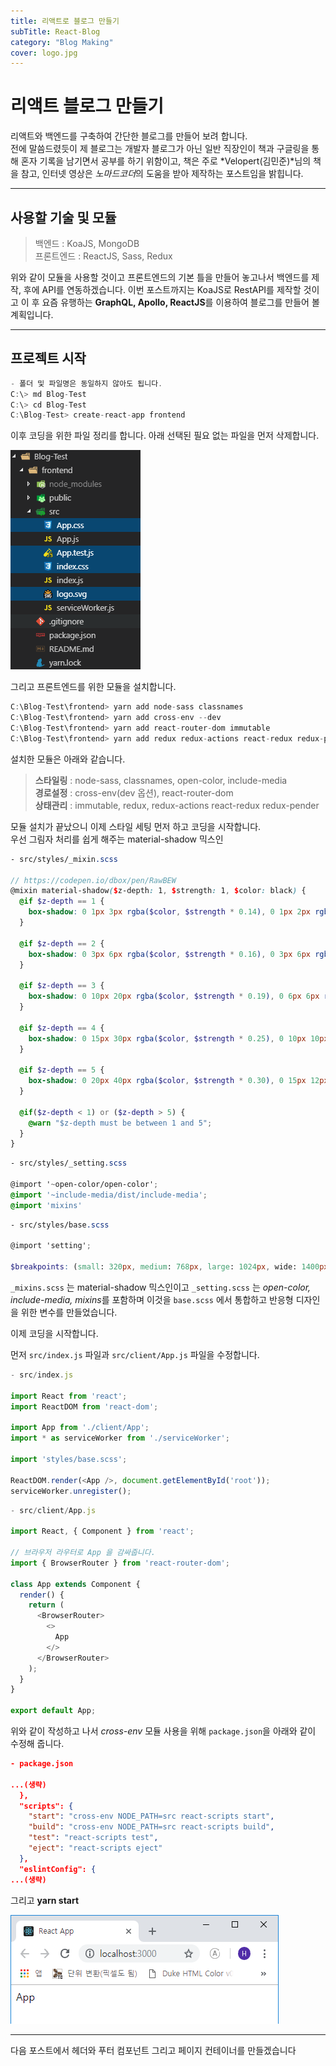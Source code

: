 ```yaml
---
title: 리액트로 블로그 만들기
subTitle: React-Blog
category: "Blog Making"
cover: logo.jpg
---
```


# 리액트 블로그 만들기
리액트와 백엔드를 구축하여 간단한 블로그를 만들어 보려 합니다.  
전에 말씀드렸듯이 제 블로그는 개발자 블로그가 아닌 일반 직장인이 책과 구글링을 통해
혼자 기록을 남기면서 공부를 하기 위함이고, 책은 주로 *Velopert(김민준)*님의 책을 참고,
인터넷 영상은 *노마드코더*의 도움을 받아 제작하는 포스트임을 밝힙니다.  

***

## 사용할 기술 및 모듈
> 백엔드 : KoaJS, MongoDB  
> 프론트엔드 : ReactJS, Sass, Redux

위와 같이 모듈을 사용할 것이고 프론트엔드의 기본 틀을 만들어 놓고나서 백엔드를 제작, 후에
API를 연동하겠습니다. 이번 포스트까지는 KoaJS로 RestAPI를 제작할 것이고 이 후 요즘 유행하는
**GraphQL, Apollo, ReactJS**를 이용하여 블로그를 만들어 볼 계획입니다.

***

## 프로젝트 시작
```js
- 폴더 및 파일명은 동일하지 않아도 됩니다.
C:\> md Blog-Test
C:\> cd Blog-Test
C:\Blog-Test> create-react-app frontend
```

이후 코딩을 위한 파일 정리를 합니다. 아래 선택된 필요 없는 파일을 먼저 삭제합니다.

![File-Tree](./file-tree1.png)

그리고 프론트엔드를 위한 모듈을 설치합니다.

```js
C:\Blog-Test\frontend> yarn add node-sass classnames
C:\Blog-Test\frontend> yarn add cross-env --dev
C:\Blog-Test\frontend> yarn add react-router-dom immutable
C:\Blog-Test\frontend> yarn add redux redux-actions react-redux redux-pender
```

설치한 모듈은 아래와 같습니다.

> **스타일링** : node-sass, classnames, open-color, include-media  
> **경로설정** : cross-env(dev 옵션), react-router-dom  
> **상태관리** : immutable, redux, redux-actions react-redux redux-pender

모듈 설치가 끝났으니 이제 스타일 세팅 먼저 하고 코딩을 시작합니다.  
우선 그림자 처리를 쉽게 해주는 material-shadow 믹스인


```scss
- src/styles/_mixin.scss

// https://codepen.io/dbox/pen/RawBEW
@mixin material-shadow($z-depth: 1, $strength: 1, $color: black) {
  @if $z-depth == 1 {
    box-shadow: 0 1px 3px rgba($color, $strength * 0.14), 0 1px 2px rgba($color, $strength * 0.24);
  }

  @if $z-depth == 2 {
    box-shadow: 0 3px 6px rgba($color, $strength * 0.16), 0 3px 6px rgba($color, $strength * 0.23);
  }

  @if $z-depth == 3 {
    box-shadow: 0 10px 20px rgba($color, $strength * 0.19), 0 6px 6px rgba($color, $strength * 0.23);
  }

  @if $z-depth == 4 {
    box-shadow: 0 15px 30px rgba($color, $strength * 0.25), 0 10px 10px rgba($color, $strength * 0.22);
  }

  @if $z-depth == 5 {
    box-shadow: 0 20px 40px rgba($color, $strength * 0.30), 0 15px 12px rgba($color, $strength * 0.22);
  }

  @if($z-depth < 1) or ($z-depth > 5) {
    @warn "$z-depth must be between 1 and 5";
  }
}
```

```scss
- src/styles/_setting.scss

@import '~open-color/open-color';
@import '~include-media/dist/include-media';
@import 'mixins'
```

```scss
- src/styles/base.scss

@import 'setting';

$breakpoints: (small: 320px, medium: 768px, large: 1024px, wide: 1400px);
```

`_mixins.scss` 는 material-shadow 믹스인이고 `_setting.scss` 는 *open-color, include-media, mixins*를 포함하며 이것을 `base.scss` 에서 통합하고 반응형 디자인을 위한 변수를 만들었습니다.

이제 코딩을 시작합니다.

먼저 `src/index.js` 파일과 `src/client/App.js` 파일을 수정합니다.

```js
- src/index.js

import React from 'react';
import ReactDOM from 'react-dom';

import App from './client/App';
import * as serviceWorker from './serviceWorker';

import 'styles/base.scss';

ReactDOM.render(<App />, document.getElementById('root'));
serviceWorker.unregister();
```

```js
- src/client/App.js

import React, { Component } from 'react';

// 브라우저 라우터로 App 을 감싸줍니다.
import { BrowserRouter } from 'react-router-dom';

class App extends Component {
  render() {
    return (
      <BrowserRouter>
        <>
          App
        </>
      </BrowserRouter>
    );
  }
}

export default App;
```

위와 같이 작성하고 나서 *cross-env* 모듈 사용을 위해 `package.json`을
아래와 같이 수정해 줍니다.

```json
- package.json

...(생략)
  },
  "scripts": {
    "start": "cross-env NODE_PATH=src react-scripts start",
    "build": "cross-env NODE_PATH=src react-scripts build",
    "test": "react-scripts test",
    "eject": "react-scripts eject"
  },
  "eslintConfig": {
...(생략)
```

그리고 **yarn start**

![Browser1](./browser1.png)

***

다음 포스트에서 헤더와 푸터 컴포넌트 그리고 페이지 컨테이너를 만들겠습니다